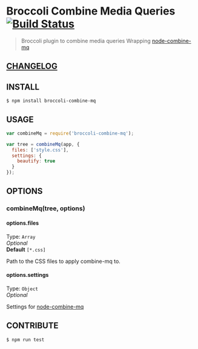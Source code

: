 # Broccoli Combine Media Queries  [![Build Status](https://travis-ci.org/raiseandfall/broccoli-combine-mq.svg)](https://travis-ci.org/raiseandfall/broccoli-combine-mq)

> Broccoli plugin to combine media queries
> Wrapping [node-combine-mq](https://github.com/frontendfriends/node-combine-mq)

## [CHANGELOG](./CHANGELOG.md)

## INSTALL

```shell
$ npm install broccoli-combine-mq
```

## USAGE
```javascript
var combineMq = require('broccoli-combine-mq');

var tree = combineMq(app, {
  files: ['style.css'],
  settings: {
    beautify: true
  }
});
```

## OPTIONS

### combineMq(tree, options)

#### options.files
Type: `Array`  
_Optional_  
**Default** ```[*.css]```

Path to the CSS files to apply combine-mq to.

#### options.settings
Type: `Object`  
_Optional_  

Settings for [node-combine-mq](https://github.com/frontendfriends/node-combine-mq)

## CONTRIBUTE
```shell
$ npm run test
```
